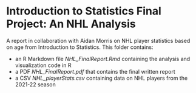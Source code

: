 # Introduction to Statistics Final Project: An NHL Analysis

A report in collaboration with Aidan Morris on NHL player statistics based on age from Introduction to Statistics. This folder contains:
  - an R Markdown file *NHL_FinalReport.Rmd* containing the analysis and visualization code in R
  - a PDF *NHL_FinalReport.pdf* that contains the final written report
  - a CSV *NHL_playerStats.csv* containing data on NHL players from the 2021-22 season

